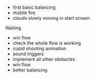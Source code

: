 - first basic balancing
- mobile fire
- clouds slowly moving in start screen

Waiting
- win flow
- check the whole flow is working
- cupid shooting animation
- sound triggers
- implement all other obstacles
- win flow
- better balancing
